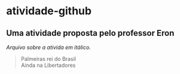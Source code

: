# atividade-github
## Uma atividade proposta pelo professor Eron

*Arquivo sobre a ativida em itálico.*

> Palmeiras rei do Brasil <br/>
> Ainda na Libertadores

